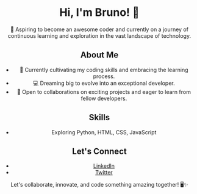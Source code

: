 <div align="center">

# Hi, I'm Bruno! 👋

🚀 Aspiring to become an awesome coder and currently on a journey of continuous learning and exploration in the vast landscape of technology.

## About Me

- 🌱 Currently cultivating my coding skills and embracing the learning process.
- 💻 Dreaming big to evolve into an exceptional developer.
- 🤝 Open to collaborations on exciting projects and eager to learn from fellow developers.

## Skills

- Exploring Python, HTML, CSS, JavaScript

## Let's Connect

- [LinkedIn](https://www.linkedin.com/in/bruno-lampreia/)
- [Twitter](https://twitter.com/BrunoLampreia1)


Let's collaborate, innovate, and code something amazing together! 🖥️✨

</div>
